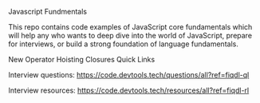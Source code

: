 
Javascript Fundmentals

This repo contains code examples of JavaScript core fundamentals which will help any who wants to deep dive into the world of JavaScript, prepare for interviews, or build a strong foundation of language fundamentals.

New Operator
Hoisting
Closures
Quick Links

Interview questions: https://code.devtools.tech/questions/all?ref=fiqdl-ql

Interview resources: https://code.devtools.tech/resources/all?ref=fiqdl-rl
